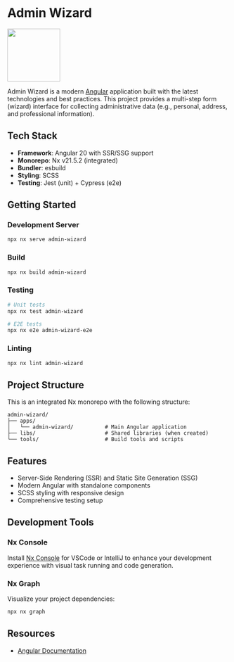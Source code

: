 # Admin Wizard

<a alt="Angular logo" href="https://angular.dev" target="_blank" rel="noreferrer"><img src="https://angular.dev/assets/images/press-kit/angular_wordmark_gradient.png" width="120"></a>

Admin Wizard is a modern [Angular](https://github.com/angular/angular-cli) application built with the latest technologies and best practices. This project provides a multi-step form (wizard) interface for collecting administrative data (e.g., personal, address, and professional information).

## Tech Stack

- **Framework**: Angular 20 with SSR/SSG support
- **Monorepo**: Nx v21.5.2 (integrated)
- **Bundler**: esbuild
- **Styling**: SCSS
- **Testing**: Jest (unit) + Cypress (e2e)
<!-- - **CI/CD**: Azure DevOps -->


## Getting Started

### Development Server
```sh
npx nx serve admin-wizard
```

### Build
```sh
npx nx build admin-wizard
```

### Testing
```sh
# Unit tests
npx nx test admin-wizard

# E2E tests
npx nx e2e admin-wizard-e2e
```

### Linting
```sh
npx nx lint admin-wizard
```

## Project Structure

This is an integrated Nx monorepo with the following structure:

```
admin-wizard/
├── apps/
│   └── admin-wizard/          # Main Angular application
├── libs/                      # Shared libraries (when created)
└── tools/                     # Build tools and scripts
```

## Features

- Server-Side Rendering (SSR) and Static Site Generation (SSG)
- Modern Angular with standalone components
- SCSS styling with responsive design
- Comprehensive testing setup
<!-- - Azure DevOps CI/CD integration -->

## Development Tools

### Nx Console
Install [Nx Console](https://nx.dev/getting-started/editor-setup) for VSCode or IntelliJ to enhance your development experience with visual task running and code generation.

### Nx Graph
Visualize your project dependencies:
```sh
npx nx graph
```

## Resources

- [Angular Documentation](https://angular.dev)
<!-- - [Azure DevOps](https://azure.microsoft.com/en-us/services/devops/) -->
